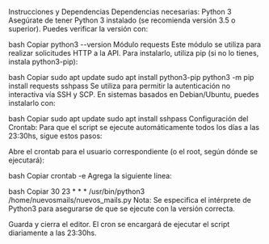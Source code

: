 Instrucciones y Dependencias
Dependencias necesarias:
Python 3
Asegúrate de tener Python 3 instalado (se recomienda versión 3.5 o superior).
Puedes verificar la versión con:

bash
Copiar
python3 --version
Módulo requests
Este módulo se utiliza para realizar solicitudes HTTP a la API.
Para instalarlo, utiliza pip (si no lo tienes, instala python3-pip):

bash
Copiar
sudo apt update
sudo apt install python3-pip
python3 -m pip install requests
sshpass
Se utiliza para permitir la autenticación no interactiva vía SSH y SCP.
En sistemas basados en Debian/Ubuntu, puedes instalarlo con:

bash
Copiar
sudo apt update
sudo apt install sshpass
Configuración del Crontab:
Para que el script se ejecute automáticamente todos los días a las 23:30hs, sigue estos pasos:

Abre el crontab para el usuario correspondiente (o el root, según dónde se ejecutará):

bash
Copiar
crontab -e
Agrega la siguiente línea:

bash
Copiar
30 23 * * * /usr/bin/python3 /home/nuevosmails/nuevos_mails.py
Nota: Se especifica el intérprete de Python3 para asegurarse de que se ejecute con la versión correcta.

Guarda y cierra el editor.
El cron se encargará de ejecutar el script diariamente a las 23:30hs.
